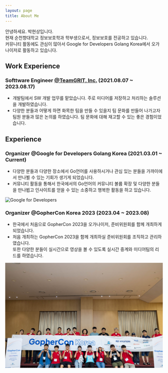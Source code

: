 ```yaml
---
layout: page
title: About Me
---
```

안녕하세요. 박현상입니다.  
현재 순천향대학교 정보보호학과 학부생으로서, 정보보호를 전공하고 있습니다.  
커뮤니티 활동에도 관심이 많아서 Google for Developers Golang Korea에서 오가나이저로 활동하고 있습니다.

## Work Experience

### Softtware Engineer [@TeamGRIT, Inc.](https://www.teamgrit.kr/) (2021.08.07 ~ 2023.08.17)
- 개발팀에서 SW 개발 업무를 맡았습니다. 주로 미디어를 저장하고 처리하는 솔루션을 개발하였습니다.
- 다양한 분들과 어떻게 하면 화목한 팀을 만들 수 있을지 팀 문화를 만들어 나가고자 팀원 분들과 많은 논의를 하였습니다. 팀 문화에 대해 재고할 수 있는 좋은 경험이었습니다.

## Experience

### Organizer @Google for Developers Golang Korea (2021.03.01 ~ Current)
- 다양한 분들과 다양한 장소에서 Go언어를 사용하시거나 관심 있는 분들을 가까이에서 만나뵐 수 있는 기회가 생기게 되었습니다.
- 커뮤니티 활동을 통해서 한국에서의 Go언어의 커뮤니티 볼륨 확장 및 다양한 분들을 만나뵙고 인사이트를 얻을 수 있는 소중하고 행복한 활동을 하고 있습니다.

![Google for Developers](/assets/images/google-for-developers.jpg)

### Organizer @GopherCon Korea 2023 (2023.04 ~ 2023.08)
- 한국에서 처음으로 GopherCon 2023을 오가나이저, 준비위원회를 함께 개최하게 되었습니다.
- 처음 개최하는 GopherCon 2023을 함께 개최하실 준비위원회를 조직하고 관리하였습니다.  
또한 다양한 분들이 실시간으로 영상을 볼 수 있도록 실시간 중계와 미디어팀의 리드를 하였습니다.

![gophercon-korea-2023](/assets/images/gophercon-korea.jpg)